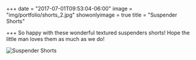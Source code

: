+++
date = "2017-07-01T09:53:04-06:00"
image = "img/portfolio/shorts_2.jpg"
showonlyimage = true
title = "Suspender Shorts"

+++
So happy with these wonderful textured suspenders shorts! Hope the little man loves them as much as we do!

![Suspender Shorts](/img/portfolio/shorts_2.jpg)
